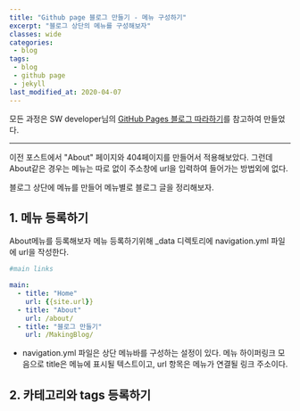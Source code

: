 ```yaml
---
title: "Github page 블로그 만들기 - 메뉴 구성하기"
excerpt: "블로그 상단의 메뉴를 구성해보자"
classes: wide
categories:
 - blog
tags:
 - blog
 - github page
 - jekyll
last_modified_at: 2020-04-07
---
```




모든 과정은 SW developer님의 [GitHub Pages 블로그 따라하기](https://devinlife.com/howto/)를 참고하여 만들었다.

---

이전 포스트에서 "About" 페이지와 404페이지를 만들어서 적용해보았다. 그런데 About같은 경우는 메뉴는 따로 없이 주소창에 url을 입력하여 들어가는 방법외에 없다.

블로그 상단에 메뉴를 만들어 메뉴별로 블로그 글을 정리해보자.

## 1. 메뉴 등록하기

About메뉴를 등록해보자 메뉴 등록하기위해 _data 디렉토리에 navigation.yml 파일에 url을 작성한다.

```yaml
#main links

main:
  - title: "Home"
    url: {{site.url}}
  - title: "About"
    url: /about/
  - title: "블로그 만들기"
    url: /MakingBlog/
```

* navigation.yml 파일은 상단 메뉴바를 구성하는 설정이 있다. 메뉴 하이퍼링크 모음으로 title은 메뉴에 표시될 텍스트이고, url 항목은 메뉴가 연결될 링크 주소이다.

  

## 2. 카테고리와 tags 등록하기


